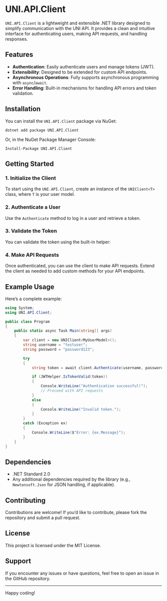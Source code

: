 # UNI.API.Client

`UNI.API.Client` is a lightweight and extensible .NET library designed to simplify communication with the UNI API. It provides a clean and intuitive interface for authenticating users, making API requests, and handling responses.

## Features

- **Authentication**: Easily authenticate users and manage tokens (JWT).
- **Extensibility**: Designed to be extended for custom API endpoints.
- **Asynchronous Operations**: Fully supports asynchronous programming with `async`/`await`.
- **Error Handling**: Built-in mechanisms for handling API errors and token validation.

## Installation

You can install the `UNI.API.Client` package via NuGet:
```shell
dotnet add package UNI.API.Client
```
Or, in the NuGet Package Manager Console:
```shell
Install-Package UNI.API.Client
```

## Getting Started

### 1. Initialize the Client

To start using the `UNI.API.Client`, create an instance of the `UNIClient<T>` class, where `T` is your user model.


### 2. Authenticate a User

Use the `Authenticate` method to log in a user and retrieve a token.

### 3. Validate the Token

You can validate the token using the built-in helper:

### 4. Make API Requests

Once authenticated, you can use the client to make API requests. Extend the client as needed to add custom methods for your API endpoints.

## Example Usage

Here’s a complete example:

```csharp
using System; 
using UNI.API.Client;

public class Program 
{ 
    public static async Task Main(string[] args) 
    { 
        var client = new UNIClient<MyUserModel>();
        string username = "testuser";
        string password = "password123";

        try
        {
            string token = await client.Authenticate(username, password);

            if (JWTHelper.IsTokenValid(token))
            {
                Console.WriteLine("Authentication successful!");
                // Proceed with API requests
            }
            else
            {
                Console.WriteLine("Invalid token.");
            }
        }
        catch (Exception ex)
        {
            Console.WriteLine($"Error: {ex.Message}");
        }
    }
}
```

## Dependencies

- .NET Standard 2.0
- Any additional dependencies required by the library (e.g., `Newtonsoft.Json` for JSON handling, if applicable).

## Contributing

Contributions are welcome! If you’d like to contribute, please fork the repository and submit a pull request.

## License

This project is licensed under the MIT License.

## Support

If you encounter any issues or have questions, feel free to open an issue in the GitHub repository.

---

Happy coding!